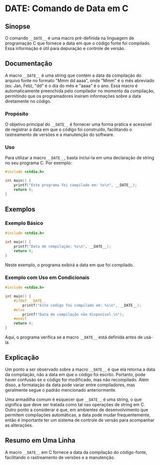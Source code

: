<!--
Meta Description: # __DATE__: Comando de Data em C ## Sinopse O comando `__DATE__` é uma macro pré-definida na linguagem de programação C que fornece a data em que o có...
Meta Keywords: __date__, data, que, uma, macro
-->

# __DATE__: Comando de Data em C

## Sinopse
O comando `__DATE__` é uma macro pré-definida na linguagem de programação C que fornece a data em que o código fonte foi compilado. Essa informação é útil para depuração e controle de versão.

## Documentação
A macro `__DATE__` é uma string que contém a data da compilação do arquivo fonte no formato "Mmm dd aaaa", onde "Mmm" é o mês abreviado (ex: Jan, Feb), "dd" é o dia do mês e "aaaa" é o ano. Essa macro é automaticamente preenchida pelo compilador no momento da compilação, permitindo que os programadores insiram informações sobre a data diretamente no código.

### Propósito
O objetivo principal do `__DATE__` é fornecer uma forma prática e acessível de registrar a data em que o código foi construído, facilitando o rastreamento de versões e a manutenção do software.

### Uso
Para utilizar a macro `__DATE__`, basta incluí-la em uma declaração de string no seu programa C. Por exemplo:

```c
#include <stdio.h>

int main() {
    printf("Este programa foi compilado em: %s\n", __DATE__);
    return 0;
}
```

## Exemplos
### Exemplo Básico
```c
#include <stdio.h>

int main() {
    printf("Data de compilação: %s\n", __DATE__);
    return 0;
}
```
Neste exemplo, o programa exibirá a data em que foi compilado.

### Exemplo com Uso em Condicionais
```c
#include <stdio.h>

int main() {
    #ifdef __DATE__
        printf("Este código foi compilado em: %s\n", __DATE__);
    #else
        printf("Data de compilação não disponível.\n");
    #endif
    return 0;
}
```
Aqui, o programa verifica se a macro `__DATE__` está definida antes de usá-la.

## Explicação
Um ponto a ser observado sobre a macro `__DATE__` é que ela retorna a data da compilação, não a data em que o código foi escrito. Portanto, pode haver confusão se o código for modificado, mas não recompilado. Além disso, a formatação da data pode variar entre compiladores, mas geralmente segue o padrão mencionado anteriormente.

Uma armadilha comum é esquecer que `__DATE__` é uma string, o que significa que deve ser tratada como tal nas operações de string em C. Outro ponto a considerar é que, em ambientes de desenvolvimento que permitem compilações automáticas, a data pode mudar frequentemente, então é importante ter um sistema de controle de versão para acompanhar as alterações.

## Resumo em Uma Linha
A macro `__DATE__` em C fornece a data da compilação do código-fonte, facilitando o rastreamento de versões e a manutenção.